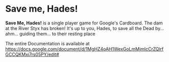 # Save me, Hades!
**Save Me, Hades!** is a single player game for Google's Cardboard. The dam at the River Styx has broken! It's up to you, Hades, to save all the Dead by… ahm… guiding them… to their resting place

The entire Documentation is available at https://docs.google.com/document/d/1MgHZ4oAH1WexGoLmMjmIcCrZQlrfGCCQKMxi7rs05PY/edit#
